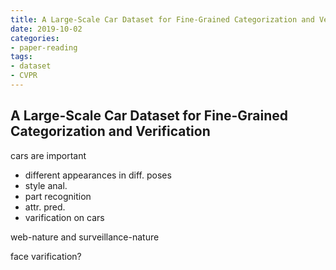 ```yaml
---
title: A Large-Scale Car Dataset for Fine-Grained Categorization and Verification
date: 2019-10-02
categories:
- paper-reading
tags:
- dataset
- CVPR
---
```



## A Large-Scale Car Dataset for Fine-Grained Categorization and Verification

cars are important
- different appearances in diff. poses
- style anal.
- part recognition
- attr. pred.
- varification on cars

web-nature and surveillance-nature

face varification?
